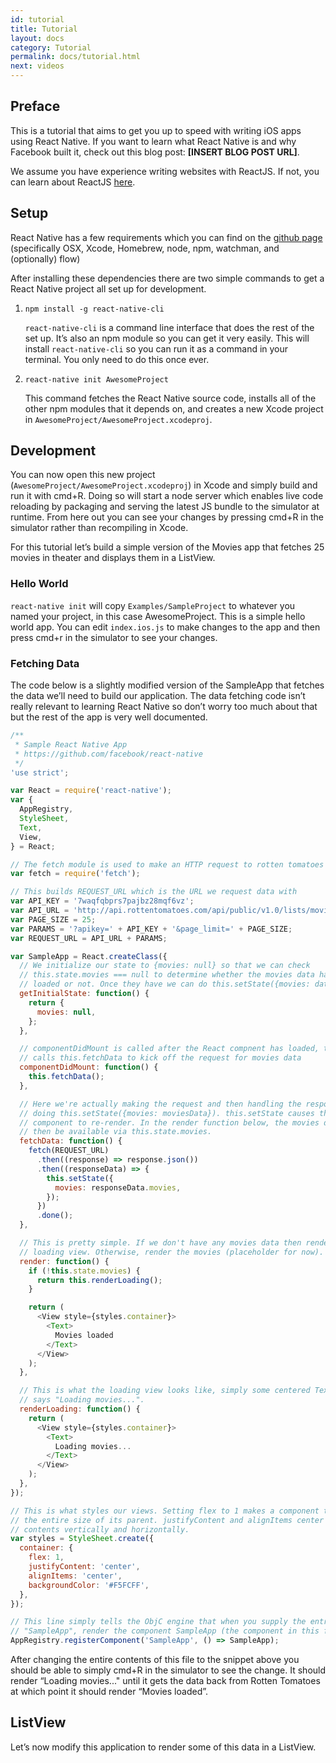 ```yaml
---
id: tutorial
title: Tutorial
layout: docs
category: Tutorial
permalink: docs/tutorial.html
next: videos
---
```


## Preface

This is a tutorial that aims to get you up to speed with writing iOS apps using React Native. If you want to learn what React Native is and why Facebook built it, check out this blog post: **[INSERT BLOG POST URL]**.

We assume you have experience writing websites with ReactJS. If not, you can learn about ReactJS [here](http://facebook.github.io/react/).


## Setup

React Native has a few requirements which you can find on the [github page](https://github.com/facebook/react-native#requirements) (specifically OSX, Xcode, Homebrew, node, npm, watchman, and (optionally) flow)

After installing these dependencies there are two simple commands to get a React Native project all set up for development.

1. `npm install -g react-native-cli`

    `react-native-cli` is a command line interface that does the rest of the set up. It’s also an npm module so you can get it very easily. This will install `react-native-cli` so you can run it as a command in your terminal. You only need to do this once ever.

2. `react-native init AwesomeProject`

    This command fetches the React Native source code, installs all of the other npm modules that it depends on, and creates a new Xcode project in `AwesomeProject/AwesomeProject.xcodeproj`.


## Development

You can now open this new project (`AwesomeProject/AwesomeProject.xcodeproj`) in Xcode and simply build and run it with cmd+R. Doing so will start a node server which enables live code reloading by packaging and serving the latest JS bundle to the simulator at runtime. From here out you can see your changes by pressing cmd+R in the simulator rather than recompiling in Xcode.

For this tutorial let’s build a simple version of the Movies app that fetches 25 movies in theater and displays them in a ListView.


### Hello World

`react-native init` will copy `Examples/SampleProject` to whatever you named your project, in this case AwesomeProject. This is a simple hello world app. You can edit `index.ios.js` to make changes to the app and then press cmd+r in the simulator to see your changes.


### Fetching Data

The code below is a slightly modified version of the SampleApp that fetches the data we’ll need to build our application. The data fetching code isn’t really relevant to learning React Native so don’t worry too much about that but the rest of the app is very well documented.

```javascript
/**
 * Sample React Native App
 * https://github.com/facebook/react-native
 */
'use strict';

var React = require('react-native');
var {
  AppRegistry,
  StyleSheet,
  Text,
  View,
} = React;

// The fetch module is used to make an HTTP request to rotten tomatoes's API
var fetch = require('fetch');

// This builds REQUEST_URL which is the URL we request data with
var API_KEY = '7waqfqbprs7pajbz28mqf6vz';
var API_URL = 'http://api.rottentomatoes.com/api/public/v1.0/lists/movies/in_theaters.json';
var PAGE_SIZE = 25;
var PARAMS = '?apikey=' + API_KEY + '&page_limit=' + PAGE_SIZE;
var REQUEST_URL = API_URL + PARAMS;

var SampleApp = React.createClass({
  // We initialize our state to {movies: null} so that we can check
  // this.state.movies === null to determine whether the movies data has been
  // loaded or not. Once they have we can do this.setState({movies: data}).
  getInitialState: function() {
    return {
      movies: null,
    };
  },

  // componentDidMount is called after the React compnent has loaded, this
  // calls this.fetchData to kick off the request for movies data
  componentDidMount: function() {
    this.fetchData();
  },

  // Here we're actually making the request and then handling the response by
  // doing this.setState({movies: moviesData}). this.setState causes the
  // component to re-render. In the render function below, the movies data will
  // then be available via this.state.movies.
  fetchData: function() {
    fetch(REQUEST_URL)
      .then((response) => response.json())
      .then((responseData) => {
        this.setState({
          movies: responseData.movies,
        });
      })
      .done();
  },

  // This is pretty simple. If we don't have any movies data then render the
  // loading view. Otherwise, render the movies (placeholder for now).
  render: function() {
    if (!this.state.movies) {
      return this.renderLoading();
    }

    return (
      <View style={styles.container}>
        <Text>
          Movies loaded
        </Text>
      </View>
    );
  },

  // This is what the loading view looks like, simply some centered Text that
  // says "Loading movies...".
  renderLoading: function() {
    return (
      <View style={styles.container}>
        <Text>
          Loading movies...
        </Text>
      </View>
    );
  },
});

// This is what styles our views. Setting flex to 1 makes a component take up
// the entire size of its parent. justifyContent and alignItems center the
// contents vertically and horizontally.
var styles = StyleSheet.create({
  container: {
    flex: 1,
    justifyContent: 'center',
    alignItems: 'center',
    backgroundColor: '#F5FCFF',
  },
});

// This line simply tells the ObjC engine that when you supply the entry point
// "SampleApp", render the component SampleApp (the component in this file)
AppRegistry.registerComponent('SampleApp', () => SampleApp);
```

After changing the entire contents of this file to the snippet above you should be able to simply cmd+R in the simulator to see the change. It should render “Loading movies..." until it gets the data back from Rotten Tomatoes at which point it should render “Movies loaded”. 

## ListView

Let’s now modify this application to render some of this data in a ListView.
